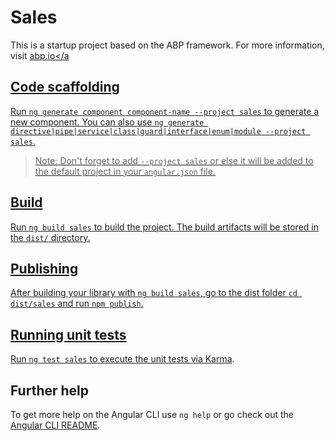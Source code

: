 # Sales

This is a startup project based on the ABP framework. For more information, visit <a href="https://abp.io/" target="_blank">abp.io</a

## Code scaffolding

Run `ng generate component component-name --project sales` to generate a new component. You can also use `ng generate directive|pipe|service|class|guard|interface|enum|module --project sales`.
> Note: Don't forget to add `--project sales` or else it will be added to the default project in your `angular.json` file. 

## Build

Run `ng build sales` to build the project. The build artifacts will be stored in the `dist/` directory.

## Publishing

After building your library with `ng build sales`, go to the dist folder `cd dist/sales` and run `npm publish`.

## Running unit tests

Run `ng test sales` to execute the unit tests via [Karma](https://karma-runner.github.io).

## Further help

To get more help on the Angular CLI use `ng help` or go check out the [Angular CLI README](https://github.com/angular/angular-cli/blob/master/README.md).
